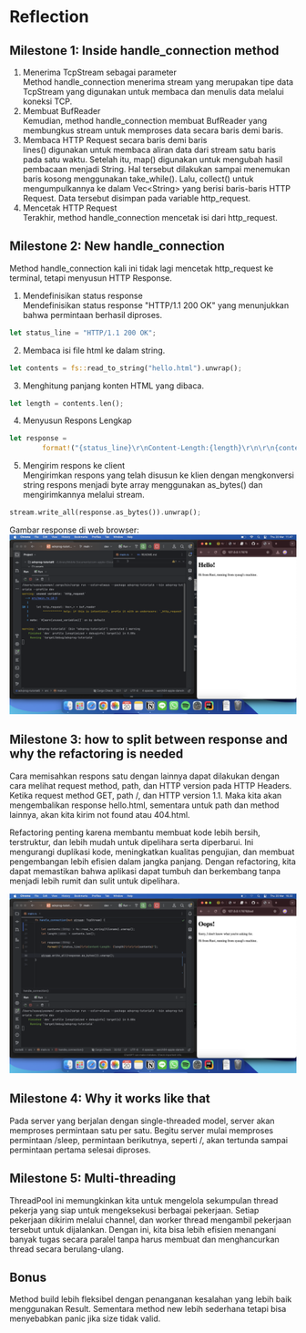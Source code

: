 # Reflection

## Milestone 1: Inside handle_connection method
1. Menerima TcpStream sebagai parameter \
Method handle_connection menerima stream yang merupakan tipe data TcpStream yang digunakan untuk membaca dan menulis data melalui koneksi TCP.
2. Membuat BufReader \
Kemudian, method handle_connection membuat BufReader yang membungkus stream untuk memproses data secara baris demi baris.
3. Membaca HTTP Request secara baris demi baris \
lines() digunakan untuk membaca aliran data dari stream satu baris pada satu waktu. Setelah itu, map() digunakan untuk mengubah hasil pembacaan menjadi String. Hal tersebut dilakukan sampai menemukan baris kosong menggunakan take_while(). Lalu, collect() untuk mengumpulkannya ke dalam Vec\<String> yang berisi baris-baris HTTP Request. Data tersebut disimpan pada variable http_request.
4. Mencetak HTTP Request \
Terakhir, method handle_connection mencetak isi dari http_request.

## Milestone 2: New handle_connection
Method handle_connection kali ini tidak lagi mencetak http_request ke terminal, tetapi menyusun HTTP Response.
1. Mendefinisikan status response \
Mendefinisikan status response "HTTP/1.1 200 OK" yang menunjukkan bahwa permintaan berhasil diproses.
```rust
let status_line = "HTTP/1.1 200 OK";
```
2. Membaca isi file html ke dalam string.
```rust
let contents = fs::read_to_string("hello.html").unwrap();
```
3. Menghitung panjang konten HTML yang dibaca.
```rust
let length = contents.len();
```
4. Menyusun Respons Lengkap
```rust
let response =
        format!("{status_line}\r\nContent-Length:{length}\r\n\r\n{contents}");
```
5. Mengirim respons ke client \
   Mengirimkan respons yang telah disusun ke klien dengan mengkonversi string respons menjadi byte array menggunakan as_bytes() dan mengirimkannya melalui stream.
```rust
stream.write_all(response.as_bytes()).unwrap();
```
Gambar response di web browser:
![Commit 2 screen capture](/assets/images/commit2.png)

## Milestone 3: how to split between response and why the refactoring is needed
Cara memisahkan respons satu dengan lainnya dapat dilakukan dengan cara melihat request method, path, dan HTTP version pada HTTP Headers.
Ketika request method GET, path /, dan HTTP version 1.1. Maka kita akan mengembalikan response hello.html, sementara untuk path dan method lainnya, akan kita kirim not found atau 404.html.

Refactoring penting karena membantu membuat kode lebih bersih, terstruktur, dan lebih mudah untuk dipelihara serta diperbarui. Ini mengurangi duplikasi kode, meningkatkan kualitas pengujian, dan membuat pengembangan lebih efisien dalam jangka panjang. Dengan refactoring, kita dapat memastikan bahwa aplikasi dapat tumbuh dan berkembang tanpa menjadi lebih rumit dan sulit untuk dipelihara.

![Commit 3 screen capture](/assets/images/commit3.png)

## Milestone 4: Why it works like that
Pada server yang berjalan dengan single-threaded model, server akan memproses permintaan satu per satu. Begitu server mulai memproses permintaan /sleep, permintaan berikutnya, seperti /, akan tertunda sampai permintaan pertama selesai diproses.

## Milestone 5: Multi-threading
ThreadPool ini memungkinkan kita untuk mengelola sekumpulan thread pekerja yang siap untuk mengeksekusi berbagai pekerjaan. Setiap pekerjaan dikirim melalui channel, dan worker thread mengambil pekerjaan tersebut untuk dijalankan. Dengan ini, kita bisa lebih efisien menangani banyak tugas secara paralel tanpa harus membuat dan menghancurkan thread secara berulang-ulang.

## Bonus
Method build lebih fleksibel dengan penanganan kesalahan yang lebih baik menggunakan Result. Sementara method new lebih sederhana tetapi bisa menyebabkan panic jika size tidak valid.